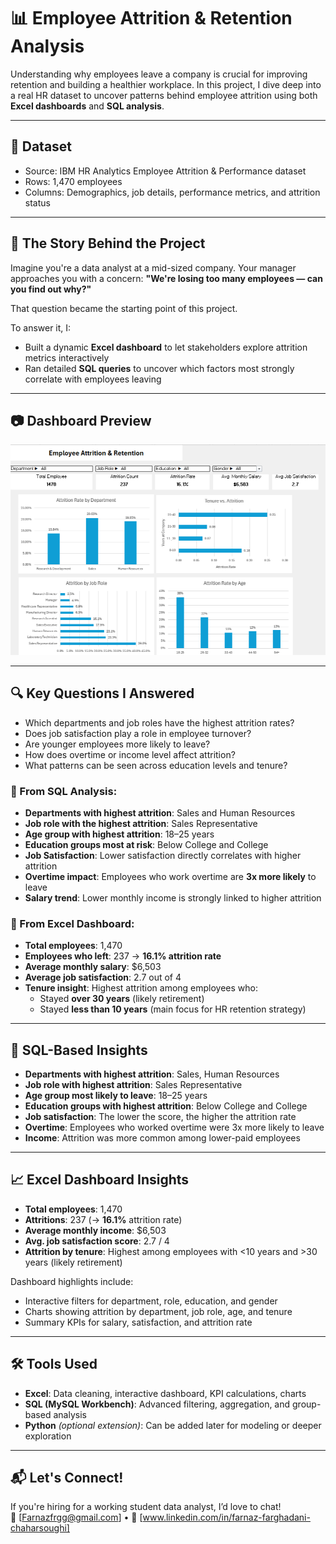 
# 📊 Employee Attrition & Retention Analysis

Understanding why employees leave a company is crucial for improving retention and building a healthier workplace. In this project, I dive deep into a real HR dataset to uncover patterns behind employee attrition using both **Excel dashboards** and **SQL analysis**.

---

## 📁 Dataset

- Source: IBM HR Analytics Employee Attrition & Performance dataset  
- Rows: 1,470 employees  
- Columns: Demographics, job details, performance metrics, and attrition status

---

## 🧠 The Story Behind the Project

Imagine you're a data analyst at a mid-sized company. Your manager approaches you with a concern: **"We're losing too many employees — can you find out why?"**

That question became the starting point of this project.

To answer it, I:
- Built a dynamic **Excel dashboard** to let stakeholders explore attrition metrics interactively
- Ran detailed **SQL queries** to uncover which factors most strongly correlate with employees leaving

---

## 📷 Dashboard Preview

![Excel Dashboard](21.06.2025_10.15.47_REC.png)



---

## 🔍 Key Questions I Answered

- Which departments and job roles have the highest attrition rates?
- Does job satisfaction play a role in employee turnover?
- Are younger employees more likely to leave?
- How does overtime or income level affect attrition?
- What patterns can be seen across education levels and tenure?




### 📌 From SQL Analysis:
- **Departments with highest attrition**: Sales and Human Resources
- **Job role with the highest attrition**: Sales Representative
- **Age group with highest attrition**: 18–25 years
- **Education groups most at risk**: Below College and College
- **Job Satisfaction**: Lower satisfaction directly correlates with higher attrition
- **Overtime impact**: Employees who work overtime are **3x more likely** to leave
- **Salary trend**: Lower monthly income is strongly linked to higher attrition

### 📌 From Excel Dashboard:
- **Total employees**: 1,470
- **Employees who left**: 237 → **16.1% attrition rate**
- **Average monthly salary**: $6,503
- **Average job satisfaction**: 2.7 out of 4
- **Tenure insight**: Highest attrition among employees who:
  - Stayed **over 30 years** (likely retirement)
  - Stayed **less than 10 years** (main focus for HR retention strategy)


---

## 🧾 SQL-Based Insights

- **Departments with highest attrition**: Sales, Human Resources  
- **Job role with highest attrition**: Sales Representative  
- **Age group most likely to leave**: 18–25 years  
- **Education groups with highest attrition**: Below College and College  
- **Job satisfaction**: The lower the score, the higher the attrition rate  
- **Overtime**: Employees who worked overtime were 3x more likely to leave  
- **Income**: Attrition was more common among lower-paid employees  

---

## 📈 Excel Dashboard Insights

- **Total employees**: 1,470  
- **Attritions**: 237 (→ **16.1%** attrition rate)  
- **Average monthly income**: $6,503  
- **Avg. job satisfaction score**: 2.7 / 4  
- **Attrition by tenure**: Highest among employees with <10 years and >30 years (likely retirement)

Dashboard highlights include:
- Interactive filters for department, role, education, and gender
- Charts showing attrition by department, job role, age, and tenure
- Summary KPIs for salary, satisfaction, and attrition rate

---

## 🛠️ Tools Used

- **Excel**: Data cleaning, interactive dashboard, KPI calculations, charts
- **SQL (MySQL Workbench)**: Advanced filtering, aggregation, and group-based analysis
- **Python** *(optional extension)*: Can be added later for modeling or deeper exploration


---



## 📬 Let's Connect!

If you're hiring for a working student data analyst, I’d love to chat!  
📧 [Farnazfrgg@gmail.com] • 💼 [www.linkedin.com/in/farnaz-farghadani-chaharsoughi] 


